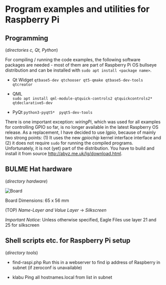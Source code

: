 # Program examples and utilities for Raspberry Pi 

## Programming 
(_directories c, Qt, Python_)

For compiling / running the code examples, the following software packages are needed - most of them
are part of Raspberry Pi OS bullseye distribution and can be installed with ```sudo apt install <package name>```.

- Qt Widget 
```qtbase5-dev qtchooser qt5-qmake qtbase5-dev-tools qtcreator```

- QML  
```sudo apt install qml-module-qtquick-controls2 qtquickcontrols2* qtdeclarative5-dev```

- PyQt
```python3-pyqt5*  pyqt5-dev-tools```

There is one important exception: _wiringPi_, which was used for all examples for controlling GPIO so far, is no longer
available in the latest Raspberry OS release. As a replacement, I have decided to use _lgpio_, because of mainly two
strong points: (1) It uses the new _gpiochip_ kernel interface interface and (2) it does not require ```sudo``` for
running the compiled programs. Unfortunately, it is not (yet) part of the distribution. You have to build and install
it from source <http://abyz.me.uk/lg/download.html>.


## BULME Hat hardware
(_directory hardware_)

![Board](board.jpg)

Board Dimensions: 65 x 56 mm

(TOP) *Name-Layer and Value Layer*  -> *Silkscreen*

*Important Notice:* Unless otherwise specified,  Eagle Files
use  layer 21 and 25 for silkscreen

## Shell scripts etc. for Raspberry Pi setup
(_directory tools_)

- find-raspi.php
Run this in a webserver to find ip address of Raspberry in subnet (if zeroconf is unavailable)

- klabu
Ping all hostnames.local from list in subnet



